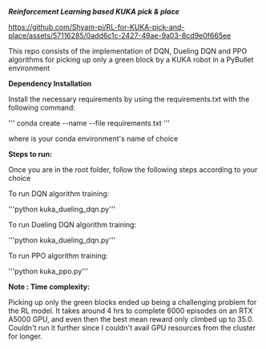 ***Reinforcement Learning based KUKA pick & place***

https://github.com/Shyam-pi/RL-for-KUKA-pick-and-place/assets/57116285/0add6c1c-2427-49ae-9a03-8cd9e0f665ee

This repo consists of the implementation of DQN, Dueling DQN and PPO algorithms for picking up only a green block by a KUKA robot in a PyBullet environment

**Dependency Installation**

Install the necessary requirements by using the requirements.txt with the following command:

''' 
conda create --name <env> --file requirements.txt
'''

where <env> is your conda environment's name of choice


**Steps to run:**

Once you are in the root folder, follow the following steps according to your choice

To run DQN algorithm training:

'''python kuka_dueling_dqn.py'''


To run Dueling DQN algorithm training:

'''python kuka_dueling_dqn.py'''


To run PPO algorithm training:

'''python kuka_ppo.py'''


**Note : Time complexity:**

Picking up only the green blocks ended up being a challenging problem for the RL model. It takes around 4 hrs to complete 6000 episodes on an RTX A5000 GPU, and even then the best mean reward only climbed up to 35.0. Couldn't run it further since I couldn't avail GPU resources from the cluster for longer. 
